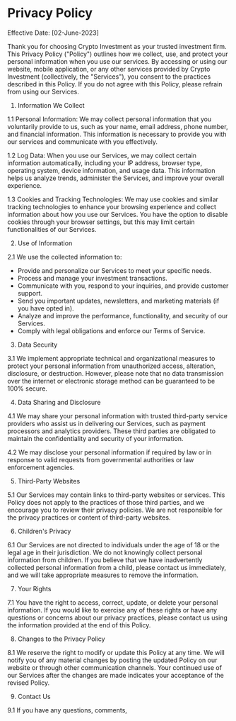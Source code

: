 # Privacy Policy

Effective Date: [02-June-2023]

Thank you for choosing Crypto Investment as your trusted investment firm. This Privacy Policy ("Policy") outlines how we collect, use, and protect your personal information when you use our services. By accessing or using our website, mobile application, or any other services provided by Crypto Investment (collectively, the "Services"), you consent to the practices described in this Policy. If you do not agree with this Policy, please refrain from using our Services.

1. Information We Collect

1.1 Personal Information: We may collect personal information that you voluntarily provide to us, such as your name, email address, phone number, and financial information. This information is necessary to provide you with our services and communicate with you effectively.

1.2 Log Data: When you use our Services, we may collect certain information automatically, including your IP address, browser type, operating system, device information, and usage data. This information helps us analyze trends, administer the Services, and improve your overall experience.

1.3 Cookies and Tracking Technologies: We may use cookies and similar tracking technologies to enhance your browsing experience and collect information about how you use our Services. You have the option to disable cookies through your browser settings, but this may limit certain functionalities of our Services.

2. Use of Information

2.1 We use the collected information to:

-   Provide and personalize our Services to meet your specific needs.
-   Process and manage your investment transactions.
-   Communicate with you, respond to your inquiries, and provide customer support.
-   Send you important updates, newsletters, and marketing materials (if you have opted in).
-   Analyze and improve the performance, functionality, and security of our Services.
-   Comply with legal obligations and enforce our Terms of Service.

3. Data Security

3.1 We implement appropriate technical and organizational measures to protect your personal information from unauthorized access, alteration, disclosure, or destruction. However, please note that no data transmission over the internet or electronic storage method can be guaranteed to be 100% secure.

4. Data Sharing and Disclosure

4.1 We may share your personal information with trusted third-party service providers who assist us in delivering our Services, such as payment processors and analytics providers. These third parties are obligated to maintain the confidentiality and security of your information.

4.2 We may disclose your personal information if required by law or in response to valid requests from governmental authorities or law enforcement agencies.

5. Third-Party Websites

5.1 Our Services may contain links to third-party websites or services. This Policy does not apply to the practices of those third parties, and we encourage you to review their privacy policies. We are not responsible for the privacy practices or content of third-party websites.

6. Children's Privacy

6.1 Our Services are not directed to individuals under the age of 18 or the legal age in their jurisdiction. We do not knowingly collect personal information from children. If you believe that we have inadvertently collected personal information from a child, please contact us immediately, and we will take appropriate measures to remove the information.

7. Your Rights

7.1 You have the right to access, correct, update, or delete your personal information. If you would like to exercise any of these rights or have any questions or concerns about our privacy practices, please contact us using the information provided at the end of this Policy.

8. Changes to the Privacy Policy

8.1 We reserve the right to modify or update this Policy at any time. We will notify you of any material changes by posting the updated Policy on our website or through other communication channels. Your continued use of our Services after the changes are made indicates your acceptance of the revised Policy.

9. Contact Us

9.1 If you have any questions, comments,

